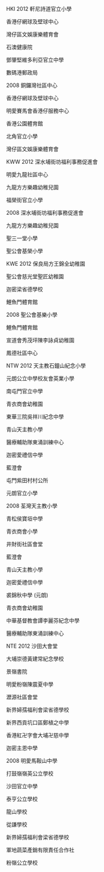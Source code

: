 HKI
2012
軒尼詩道官立小學

香港仔網球及壁球中心

灣仔區文娛康樂體育會

石澳健康院

鄧肇堅維多利亞官立中學

數碼港郵政局

2008
銅鑼灣社區中心

香港仔網球及壁球中心

明愛賽馬會香港仔服務中心

香港公園體育館

北角官立小學

灣仔區文娛康樂體育會

KWW
2012
深水埔街坊福利事務促進會

明愛九龍社區中心

九龍方方樂趣幼稚兒園

福榮街官立小學

2008
深水埔街坊福利事務促進會

九龍方方樂趣幼稚兒園

聖三一堂小學

聖公會基榮小學

KWE
2012
保良局方王錦全幼稚園

聖公會慈光堂聖匠幼稚園

迦密梁省德學校

鯉魚門體育館

2008
聖公會基樂小學

鯉魚門體育館

宣道會秀茂坪陳李詠貞幼稚園

鳳德社區中心

NTW
2012
天主教石鐘山紀念小學

元朗公立中學校友會英業小學

南屯門官立中學

青衣商會幼稚園

東華三院吳祥川紀念中學

青山天主教小學

醫療輔助隊東涌訓練中心

迦密愛禮信中學

藍澄會

屯門紫田村村公所

元朗官立小學

2008
荃灣天主教小學

青松侯寶垣中學

青衣商會小學

井財街社區會堂

藍澄會

青山天主教小學

迦密愛禮信中學

裘錦秋中學 (元朗)

青衣商會幼稚園

中華基督教會譚李麗芬紀念中學

醫療輔助隊東涌訓練中心

NTE
2012
沙田大會堂

大埔崇德黃建常紀念學校

景嶺書院

明愛粉嶺陳震夏中學

瀝源社區會堂

新界婦孺福利會梁省德學校

新界西貢坑口區鄭植之中學

香港紅卍字會大埔卍慈中學

迦密主恩中學

2008
明愛馬鞍山中學

打鼓嶺嶺英公立學校

沙田官立中學

泰亨公立學校

龍山學校

從謙學校

新界婦孺福利會梁省德學校

軍地蔬菜產銷有限責任合作社

粉嶺公立學校

